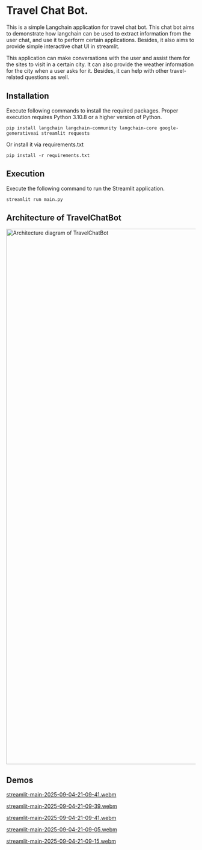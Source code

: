 # Travel Chat Bot.

This is a simple Langchain application for travel chat bot. This chat bot aims to demonstrate how langchain can be used to extract information from the user chat, and use it to perform certain applications. Besides, it also aims to provide simple interactive chat UI in streamlit.

This application can make conversations with the user and assist them for the sites to visit in a certain city. It can also provide the weather information for the city when a user asks for it.
Besides, it can help with other travel-related questions as well.

## Installation

Execute following commands to install the required packages. Proper execution requires Python 3.10.8 or a higher version of Python.

    pip install langchain langchain-community langchain-core google-generativeai streamlit requests

Or install it via requirements.txt

    pip install -r requirements.txt

## Execution

Execute the following command to run the Streamlit application.

    streamlit run main.py

## Architecture of TravelChatBot

<img width="2122" height="1424" alt="Architecture diagram of TravelChatBot" src="https://github.com/user-attachments/assets/3c5e3f74-15aa-4318-9f0b-25502e1de3f4" />

## Demos

[streamlit-main-2025-09-04-21-09-41.webm](https://github.com/user-attachments/assets/61daa8fa-6c18-4d66-9c57-750f80eaf68e)

[streamlit-main-2025-09-04-21-09-39.webm](https://github.com/user-attachments/assets/852a037a-40a7-469f-b623-bd34a4b5a4b4)

[streamlit-main-2025-09-04-21-09-41.webm](https://github.com/user-attachments/assets/b3568dc8-6dcc-4130-947d-9bdfe2890319)

[streamlit-main-2025-09-04-21-09-05.webm](https://github.com/user-attachments/assets/804763b6-520b-4300-876b-b1bfc8ce802d)

[streamlit-main-2025-09-04-21-09-15.webm](https://github.com/user-attachments/assets/fbed913a-bc85-44b1-a793-ceb7de20c2fd)


